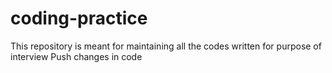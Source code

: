 # coding-practice
This repository is meant for maintaining all the codes written for purpose of interview 
Push changes in code 
